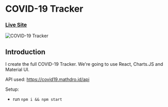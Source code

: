 # COVID-19 Tracker

### [Live Site](https://61d9879789e2055093f9620a--flamboyant-dijkstra-e75763.netlify.app/)

![COVID-19 Tracker]()

## Introduction
 I create the full COVID-19 Tracker. We're going to use React, Charts.JS and Material UI.


API used: https://covid19.mathdro.id/api

Setup:
- run ```npm i && npm start```
